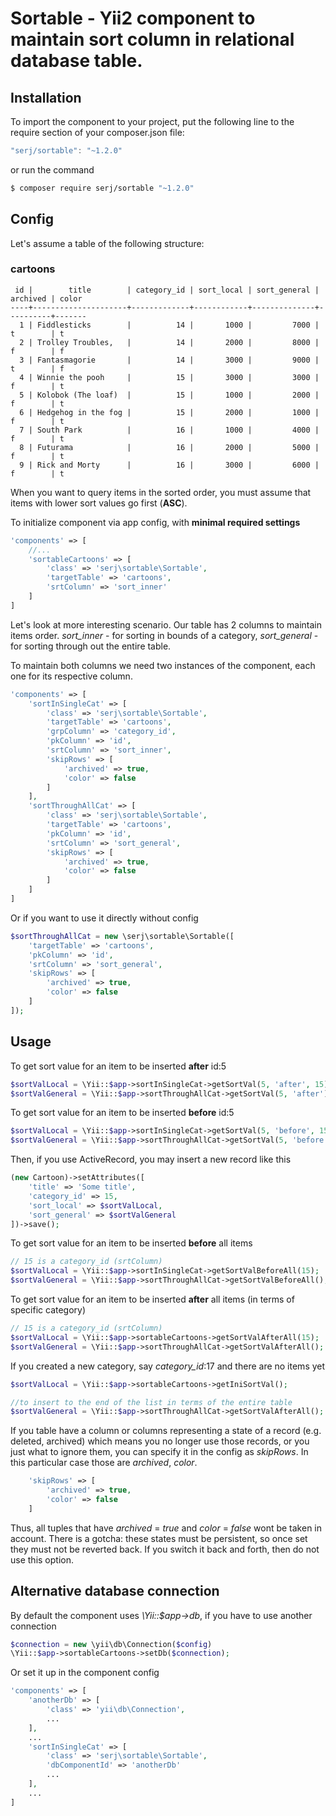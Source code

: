 # Sortable - Yii2 component to maintain sort column in relational database table.

## Installation
To import the component to your project, put the following line to the require section of your composer.json file:
```js
"serj/sortable": "~1.2.0"
```
or run the command
```bash
$ composer require serj/sortable "~1.2.0"
```


## Config
Let's assume a table of the following structure:
### cartoons
```
 id |        title        | category_id | sort_local | sort_general | archived | color
----+---------------------+-------------+------------+--------------+----------+-------
  1 | Fiddlesticks        |          14 |       1000 |         7000 | t        | t
  2 | Trolley Troubles,   |          14 |       2000 |         8000 | f        | f
  3 | Fantasmagorie       |          14 |       3000 |         9000 | t        | f
  4 | Winnie the pooh     |          15 |       3000 |         3000 | f        | t
  5 | Kolobok (The loaf)  |          15 |       1000 |         2000 | f        | t
  6 | Hedgehog in the fog |          15 |       2000 |         1000 | f        | t
  7 | South Park          |          16 |       1000 |         4000 | f        | t
  8 | Futurama            |          16 |       2000 |         5000 | f        | t
  9 | Rick and Morty      |          16 |       3000 |         6000 | f        | t

```
When you want to query items in the sorted order, you must assume that items with lower sort values go first (**ASC**).

To initialize component via app config, with **minimal required settings**
```php
'components' => [
    //...
    'sortableCartoons' => [
        'class' => 'serj\sortable\Sortable',
        'targetTable' => 'cartoons',
        'srtColumn' => 'sort_inner'
    ]
]
```
Let's look at more interesting scenario. Our table has 2 columns to maintain items order. *sort_inner* - for sorting in bounds of a category, *sort_general* - for sorting through out the entire table.

To maintain both columns we need two instances of the component, each one for its respective column.

```php
'components' => [
    'sortInSingleCat' => [
        'class' => 'serj\sortable\Sortable',
        'targetTable' => 'cartoons',
        'grpColumn' => 'category_id',
        'pkColumn' => 'id',
        'srtColumn' => 'sort_inner',
        'skipRows' => [
            'archived' => true,
            'color' => false
        ]
    ],
    'sortThroughAllCat' => [
        'class' => 'serj\sortable\Sortable',
        'targetTable' => 'cartoons',
        'pkColumn' => 'id',
        'srtColumn' => 'sort_general',
        'skipRows' => [
            'archived' => true,
            'color' => false
        ]
    ]
]
```

Or if you want to use it directly without config
```php
$sortThroughAllCat = new \serj\sortable\Sortable([
    'targetTable' => 'cartoons',
    'pkColumn' => 'id',
    'srtColumn' => 'sort_general',
    'skipRows' => [
        'archived' => true,
        'color' => false
    ]
]);
```
## Usage

To get sort value for an item to be inserted **after** id:5
```php
$sortValLocal = \Yii::$app->sortInSingleCat->getSortVal(5, 'after', 15);
$sortValGeneral = \Yii::$app->sortThroughAllCat->getSortVal(5, 'after');
```
To get sort value for an item to be inserted **before** id:5
```php
$sortValLocal = \Yii::$app->sortInSingleCat->getSortVal(5, 'before', 15);
$sortValGeneral = \Yii::$app->sortThroughAllCat->getSortVal(5, 'before');
```
Then, if you use ActiveRecord, you may insert a new record like this
```php
(new Cartoon)->setAttributes([
    'title' => 'Some title',
    'category_id' => 15,
    'sort_local' => $sortValLocal,
    'sort_general' => $sortValGeneral
])->save();
```
To get sort value for an item to be inserted **before**  all items
```php
// 15 is a category_id (srtColumn)
$sortValLocal = \Yii::$app->sortInSingleCat->getSortValBeforeAll(15);
$sortValGeneral = \Yii::$app->sortThroughAllCat->getSortValBeforeAll();
```
To get sort value for an item to be inserted **after**  all items (in terms of specific category)
```php
// 15 is a category_id (srtColumn)
$sortValLocal = \Yii::$app->sortableCartoons->getSortValAfterAll(15);
$sortValGeneral = \Yii::$app->sortThroughAllCat->getSortValAfterAll();
```

If you created a new category, say *category_id*:17 and there are no items yet
```php
$sortValLocal = \Yii::$app->sortableCartoons->getIniSortVal();

//to insert to the end of the list in terms of the entire table
$sortValGeneral = \Yii::$app->sortThroughAllCat->getSortValAfterAll();
```

If you table have a column or columns representing a state of a record (e.g. deleted, archived) which means you no longer use those records, or you just what to ignore them, you can specify it in the  config as *skipRows*. In this particular case those are *archived*, *color*.
```php
    'skipRows' => [
        'archived' => true,
        'color' => false
    ]
```
Thus, all tuples that have *archived* = *true* and *color* = *false* wont be taken in account. There is a gotcha: these states must be persistent, so once set they must not be reverted back. If you switch it back and forth, then do not use this option.

## Alternative database connection
By default the component uses *\Yii::$app->db*, if you have to use another connection
```php
$connection = new \yii\db\Connection($config)
\Yii::$app->sortableCartoons->setDb($connection);
```
Or set it up in the component config
```php
'components' => [
    'anotherDb' => [
        'class' => 'yii\db\Connection',
        ...
    ],
    ...
    'sortInSingleCat' => [
        'class' => 'serj\sortable\Sortable',
        'dbComponentId' => 'anotherDb'
        ...
    ],
    ...
]
```
